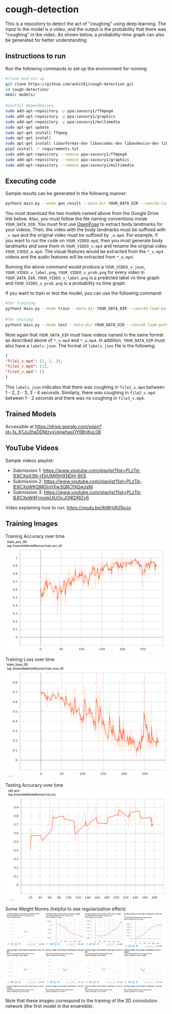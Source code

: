 # cough-detection

This is a repository to detect the act of "coughing" using deep learning. The input to the model is a video, and the output is the probability that there was "coughing" in the video. As shown below, a probability-time graph can also be generated for better understanding.

## Instructions to run

Run the following commands to set up the environment for running:

```bash
#clone and set up
git clone https://github.com/ankit61/cough-detection.git
cd cough-detection/
mkdir models/

#install dependencies
sudo add-apt-repository -y ppa:savoury1/ffmpeg4
sudo add-apt-repository -y ppa:savoury1/graphics
sudo add-apt-repository -y ppa:savoury1/multimedia
sudo apt-get update
sudo apt-get install ffmpeg
sudo apt-get install 
sudo apt-get install libavformat-dev libavcodec-dev libavdevice-dev libavutil-dev libavutil-dev libswscale-dev libswresample-dev
pip3 install -r requirements.txt
sudo add-apt-repository --remove ppa:savoury1/ffmpeg4
sudo add-apt-repository --remove ppa:savoury1/graphics
sudo add-apt-repository --remove ppa:savoury1/multimedia
```

## Executing code

Sample results can be generated in the following manner:
```bash
python3 main.py --mode gen_result --data-dir YOUR_DATA_DIR --conv3d-load-path models/MultiStreamDNN00_checkpoint_16_8690.pth --conv2d-load-path models/MultiStreamDNN01_checkpoint_10_8780.pth
```
You must download the two models named above from the Google Drive link below. Also, you must follow the file naming conventions inside ```YOUR_DATA_DIR```. You must first use [OpenPose](https://github.com/CMU-Perceptual-Computing-Lab/openpose) to extract body landmarks for your videos. Then, the video with the body landmarks must be suffixed with ```_v.mp4``` and the original video must be suffixed by ```_a.mp4```. For example, if you want to run the code on ```YOUR_VIDEO.mp4```, then you must generate body landmarks and save them in ```YOUR_VIDEO_v.mp4``` and rename the original video ```YOUR_VIDEO_a.mp4```. The visual features would be extracted from the ```*_v.mp4``` videos and the audio features will be extracted from ```*_a.mp4```.

Running the above command would produce a ```YOUR_VIDEO_v.json```, ```YOUR_VIDEO_v_label.png```, ```YOUR_VIDEO_v_prob.png``` for every video in ```YOUR_DATA_DIR```. ```YOUR_VIDEO_v_label.png``` is a predicted label vs time graph and ```YOUR_VIDEO_v_prob.png``` is a probability vs time graph.

If you want to train or test the model, you can use the following command:
```bash
#for training
python3 main.py --mode train --data-dir YOUR_DATA_DIR --conv3d-load-path models/MultiStreamDNN00_checkpoint_16_8690.pth --conv2d-load-path models/MultiStreamDNN01_checkpoint_10_8780.pth

#for testing
python3 main.py --mode test --data-dir YOUR_DATA_DIR --conv3d-load-path models/MultiStreamDNN00_checkpoint_16_8690.pth --conv2d-load-path models/MultiStreamDNN01_checkpoint_10_8780.pth
```

Note again that ```YOUR_DATA_DIR``` must have videos named in the same format as described above of ```*_v.mp4``` and ```*_a.mp4```. In addition, ```YOUR_DATA_DIR``` must also have a ```labels.json```. The format of ```labels.json``` file is the following:

```json
{
"file1_v.mp4": [1, 2, 3],
"file2_v.mp4": [1],
"file3_v.mp4": []
}
```

This ```labels.json``` indicates that there was coughing in ```file1_v.mp4``` between 1 - 2, 2 - 3, 3 - 4 seconds. Similarly, there was coughing in ```file2_v.mp4``` between 1 - 2 seconds and there was no coughing in ```file3_v.mp4```.


## Trained Models
Accessible at https://drive.google.com/open?id=1s_K1Ju2haDDMzyxUejwhasOY6BnKuL08

## YouTube Videos

Sample videos playlist: 
 - Submission 1: https://www.youtube.com/playlist?list=PLzTd-IE8CXpX3N-rEbUMjfIlHXNDH-90S
 - Submission 2: https://www.youtube.com/playlist?list=PLzTd-IE8CXpWKQMGInhXw3QRCfXQwJsNl
 - Submission 3: https://www.youtube.com/playlist?list=PLzTd-IE8CXpW4FmoskUIUOcJOIKDRlZy6

Video explaining how to run: https://youtu.be/lbWrVA05pJo

## Training Images

Training Accuracy over time
![Training Accuracy](images/train_acc.png)

Training Loss over time 
![Training Loss](images/train_loss.png)

Testing Accuracy over time
![Testing Accuracy](images/test_acc.png)

Some Weight Norms (helpful to see regularization effect)
![Weight Norms](images/weight_norms.png)

Note that these images correspond to the training of the 3D convolution network (the first model in the ensemble).
